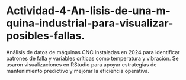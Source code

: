 # Actividad-4-An-lisis-de-una-m-quina-industrial-para-visualizar-posibles-fallas.
Análisis de datos de máquinas CNC instaladas en 2024 para identificar patrones de falla y variables críticas como temperatura y vibración. Se usaron visualizaciones en RStudio para apoyar estrategias de mantenimiento predictivo y mejorar la eficiencia operativa.
